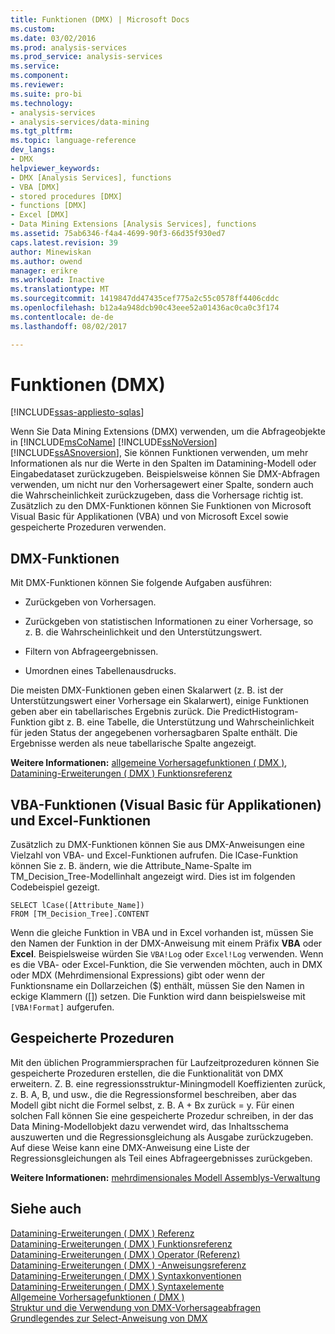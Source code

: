 ```yaml
---
title: Funktionen (DMX) | Microsoft Docs
ms.custom: 
ms.date: 03/02/2016
ms.prod: analysis-services
ms.prod_service: analysis-services
ms.service: 
ms.component: 
ms.reviewer: 
ms.suite: pro-bi
ms.technology:
- analysis-services
- analysis-services/data-mining
ms.tgt_pltfrm: 
ms.topic: language-reference
dev_langs:
- DMX
helpviewer_keywords:
- DMX [Analysis Services], functions
- VBA [DMX]
- stored procedures [DMX]
- functions [DMX]
- Excel [DMX]
- Data Mining Extensions [Analysis Services], functions
ms.assetid: 75ab6346-f4a4-4699-90f3-66d35f930ed7
caps.latest.revision: 39
author: Minewiskan
ms.author: owend
manager: erikre
ms.workload: Inactive
ms.translationtype: MT
ms.sourcegitcommit: 1419847dd47435cef775a2c55c0578ff4406cddc
ms.openlocfilehash: b12a4a948dcb90c43eee52a01436ac0ca0c3f174
ms.contentlocale: de-de
ms.lasthandoff: 08/02/2017

---
```

# <a name="functions-dmx"></a>Funktionen (DMX)
[!INCLUDE[ssas-appliesto-sqlas](../includes/ssas-appliesto-sqlas.md)]

  Wenn Sie Data Mining Extensions (DMX) verwenden, um die Abfrageobjekte in [!INCLUDE[msCoName](../includes/msconame-md.md)] [!INCLUDE[ssNoVersion](../includes/ssnoversion-md.md)] [!INCLUDE[ssASnoversion](../includes/ssasnoversion-md.md)], Sie können Funktionen verwenden, um mehr Informationen als nur die Werte in den Spalten im Datamining-Modell oder Eingabedataset zurückzugeben. Beispielsweise können Sie DMX-Abfragen verwenden, um nicht nur den Vorhersagewert einer Spalte, sondern auch die Wahrscheinlichkeit zurückzugeben, dass die Vorhersage richtig ist. Zusätzlich zu den DMX-Funktionen können Sie Funktionen von Microsoft Visual Basic für Applikationen (VBA) und von Microsoft Excel sowie gespeicherte Prozeduren verwenden.  
  
## <a name="dmx-functions"></a>DMX-Funktionen  
 Mit DMX-Funktionen können Sie folgende Aufgaben ausführen:  
  
-   Zurückgeben von Vorhersagen.  
  
-   Zurückgeben von statistischen Informationen zu einer Vorhersage, so z. B. die Wahrscheinlichkeit und den Unterstützungswert.  
  
-   Filtern von Abfrageergebnissen.  
  
-   Umordnen eines Tabellenausdrucks.  
  
 Die meisten DMX-Funktionen geben einen Skalarwert (z. B. ist der Unterstützungswert einer Vorhersage ein Skalarwert), einige Funktionen geben aber ein tabellarisches Ergebnis zurück. Die PredictHistogram-Funktion gibt z. B. eine Tabelle, die Unterstützung und Wahrscheinlichkeit für jeden Status der angegebenen vorhersagbaren Spalte enthält. Die Ergebnisse werden als neue tabellarische Spalte angezeigt.  
  
 **Weitere Informationen:** [allgemeine Vorhersagefunktionen &#40; DMX &#41;](../dmx/general-prediction-functions-dmx.md), [Datamining-Erweiterungen &#40; DMX &#41; Funktionsreferenz](../dmx/data-mining-extensions-dmx-function-reference.md)  
  
## <a name="visual-basic-for-applications-vba-and-excel-functions"></a>VBA-Funktionen (Visual Basic für Applikationen) und Excel-Funktionen  
 Zusätzlich zu DMX-Funktionen können Sie aus DMX-Anweisungen eine Vielzahl von VBA- und Excel-Funktionen aufrufen. Die lCase-Funktion können Sie z. B. ändern, wie die Attribute_Name-Spalte im TM_Decision_Tree-Modellinhalt angezeigt wird. Dies ist im folgenden Codebeispiel gezeigt.  
  
```  
SELECT lCase([Attribute_Name])   
FROM [TM_Decision_Tree].CONTENT  
```  
  
 Wenn die gleiche Funktion in VBA und in Excel vorhanden ist, müssen Sie den Namen der Funktion in der DMX-Anweisung mit einem Präfix **VBA** oder **Excel**. Beispielsweise würden Sie `VBA!Log` oder `Excel!Log` verwenden. Wenn es die VBA- oder Excel-Funktion, die Sie verwenden möchten, auch in DMX oder MDX (Mehrdimensional Expressions) gibt oder wenn der Funktionsname ein Dollarzeichen ($) enthält, müssen Sie den Namen in eckige Klammern ([]) setzen. Die Funktion wird dann beispielsweise mit `[VBA!Format]` aufgerufen.  
  
## <a name="stored-procedures"></a>Gespeicherte Prozeduren  
 Mit den üblichen Programmiersprachen für Laufzeitprozeduren können Sie gespeicherte Prozeduren erstellen, die die Funktionalität von DMX erweitern. Z. B. eine regressionsstruktur-Miningmodell Koeffizienten zurück, z. B. A, B, und usw., die die Regressionsformel beschreiben, aber das Modell gibt nicht die Formel selbst, z. B. A + Bx zurück = y. Für einen solchen Fall können Sie eine gespeicherte Prozedur schreiben, in der das Data Mining-Modellobjekt dazu verwendet wird, das Inhaltsschema auszuwerten und die Regressionsgleichung als Ausgabe zurückzugeben. Auf diese Weise kann eine DMX-Anweisung eine Liste der Regressionsgleichungen als Teil eines Abfrageergebnisses zurückgeben.  
  
 **Weitere Informationen:** [mehrdimensionales Modell Assemblys-Verwaltung](../analysis-services/multidimensional-models/multidimensional-model-assemblies-management.md)  
  
## <a name="see-also"></a>Siehe auch  
 [Datamining-Erweiterungen &#40; DMX &#41; Referenz](../dmx/data-mining-extensions-dmx-reference.md)   
 [Datamining-Erweiterungen &#40; DMX &#41; Funktionsreferenz](../dmx/data-mining-extensions-dmx-function-reference.md)   
 [Datamining-Erweiterungen &#40; DMX &#41; Operator (Referenz)](../dmx/data-mining-extensions-dmx-operator-reference.md)   
 [Datamining-Erweiterungen &#40; DMX &#41; -Anweisungsreferenz](../dmx/data-mining-extensions-dmx-statements.md)   
 [Datamining-Erweiterungen &#40; DMX &#41; Syntaxkonventionen](../dmx/data-mining-extensions-dmx-syntax-conventions.md)   
 [Datamining-Erweiterungen &#40; DMX &#41; Syntaxelemente](../dmx/data-mining-extensions-dmx-syntax-elements.md)   
 [Allgemeine Vorhersagefunktionen &#40; DMX &#41;](../dmx/general-prediction-functions-dmx.md)   
 [Struktur und die Verwendung von DMX-Vorhersageabfragen](../dmx/structure-and-usage-of-dmx-prediction-queries.md)   
 [Grundlegendes zur Select-Anweisung von DMX](../dmx/understanding-the-dmx-select-statement.md)  
  
  

